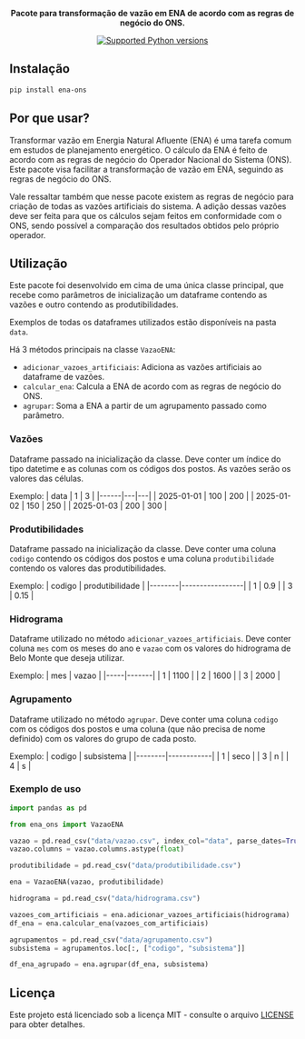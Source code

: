 <p align="center">
<strong>
Pacote para transformação de vazão em ENA de acordo com as regras de negócio do ONS.
</strong>
</p>
<p align="center">
<a href="https://pypi.org/project/ena-ons/0.0.0/" target="_blank">
    <img src="https://img.shields.io/pypi/pyversions/missil.svg?color=%2334D058" alt="Supported Python versions">
</a>
</p>

## Instalação

```bash
pip install ena-ons
```

## Por que usar?
Transformar vazão em Energia Natural Afluente (ENA) é uma tarefa comum em estudos de planejamento energético. O cálculo da ENA é feito de acordo com as regras de negócio do Operador Nacional do Sistema (ONS). Este pacote visa facilitar a transformação de vazão em ENA, seguindo as regras de negócio do ONS.

Vale ressaltar também que nesse pacote existem as regras de negócio para criação de todas
as vazões artificiais do sistema. A adição dessas vazões deve ser feita para que os cálculos
sejam feitos em conformidade com o ONS, sendo possível a comparação dos resultados obtidos pelo
próprio operador.

## Utilização
Este pacote foi desenvolvido em cima de uma única classe principal, que recebe como parâmetros
de inicialização um dataframe contendo as vazões e outro contendo as produtibilidades.

Exemplos de todas os dataframes utilizados estão disponíveis na pasta `data`.

Há 3 métodos principais na classe `VazaoENA`:
- `adicionar_vazoes_artificiais`: Adiciona as vazões artificiais ao dataframe de vazões.
- `calcular_ena`: Calcula a ENA de acordo com as regras de negócio do ONS.
- `agrupar`: Soma a ENA a partir de um agrupamento passado como parâmetro.

### Vazões
Dataframe passado na inicialização da classe. Deve conter um índice do tipo datetime e 
as colunas com os códigos dos postos. As vazões serão os valores das células.

Exemplo:
| data | 1 | 3 |
|------|---|---|
| 2025-01-01 | 100 | 200 |
| 2025-01-02 | 150 | 250 |
| 2025-01-03 | 200 | 300 |

### Produtibilidades
Dataframe passado na inicialização da classe. Deve conter uma coluna `codigo` contendo os códigos dos postos e uma coluna `produtibilidade` contendo os valores das produtibilidades.

Exemplo:
| codigo | produtibilidade |
|--------|-----------------|
| 1 | 0.9 |
| 3 | 0.15 |

### Hidrograma
Dataframe utilizado no método `adicionar_vazoes_artificiais`. Deve conter coluna `mes`
com os meses do ano e `vazao` com os valores do hidrograma de Belo Monte que deseja utilizar.

Exemplo:
| mes | vazao |
|-----|-------|
| 1 | 1100 |
| 2 | 1600 |
| 3 | 2000 |


### Agrupamento
Dataframe utilizado no método `agrupar`. Deve conter uma coluna `codigo` com os códigos dos postos e uma coluna (que não precisa de nome definido) com os valores do grupo de cada posto.

Exemplo:
| codigo | subsistema |
|--------|------------|
| 1 | seco |
| 3 | n |
| 4 | s |


### Exemplo de uso
```python
import pandas as pd

from ena_ons import VazaoENA

vazao = pd.read_csv("data/vazao.csv", index_col="data", parse_dates=True)
vazao.columns = vazao.columns.astype(float)

produtibilidade = pd.read_csv("data/produtibilidade.csv")

ena = VazaoENA(vazao, produtibilidade)

hidrograma = pd.read_csv("data/hidrograma.csv")

vazoes_com_artificiais = ena.adicionar_vazoes_artificiais(hidrograma)
df_ena = ena.calcular_ena(vazoes_com_artificiais)

agrupamentos = pd.read_csv("data/agrupamento.csv")
subsistema = agrupamentos.loc[:, ["codigo", "subsistema"]]

df_ena_agrupado = ena.agrupar(df_ena, subsistema)
```

## Licença
Este projeto está licenciado sob a licença MIT - consulte o arquivo [LICENSE](LICENSE) para obter detalhes.